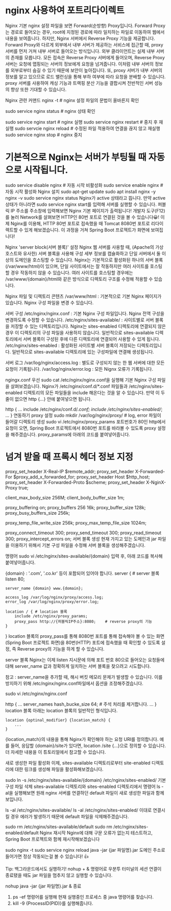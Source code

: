 # nginx 사용하여 포트리다이렉트

Nginx
기본 nginx 설정 파일을 보면 Forward(순방향) Proxy입니다. Forward Proxy는 경로로 들어오는 경우, root에 지정된 경로에 따라 일치하는 파일로 이동하여 웹에서 내용을 보여줍니다.
하지만, Nginx 서버에서 Reverse Proxy 기능을 제공합니다. Forward Proxy와 다르게 외부에서 내부 서버가 제공하는 서비스에 접근할 때, proxy 서버를 먼저 거쳐 내부 서버로 들어오는 방식입니다. 외부 클라이언트는 실제 내부 서버의 존재를 모릅니다.
모든 접속은 Reverse Proxy 서버에게 들어오며, Reverse Proxy 서버는 요청에 맵핑되는 서버의 정보에게 요청을 넘겨줍니다. 이처럼 내부 서버의 정보를 외부로부터 숨길 수 있기 때문에 보안이 높아집니다.
또, proxy 서버가 내부 서버의 정보를 알고 있으므로 로드 밸런싱을 통해 부하 여부에 따라 요청을 분배할 수 있습니다. proxy 서버를 사용하여 캐싱 기능과 트랙핑 분산 기능을 결합시켜 전반적인 서버 성능의 향상 또한 기대할 수 있습니다.

Nginx 관련 커맨드
nginx -t                    # nginx 설정 파일의 문법이 올바른지 확인

sudo service nginx status     # nginx 상태 확인

sudo service nginx start    # nginx 실행
sudo service nginx restart    # 중지 후 재실행
sudo servcie nginx reload    # 수정된 파일 적용하여 연결을 끊지 않고 재실행
sudo service nginx stop        # nginx 중지

# 기본적으로 Nginx는 서버가 부팅될 때 자동으로 시작됩니다.
sudo service disable nginx    # 자동 시작 비활성화
sudo service enable nginx    # 자동 시작 활성화
Nginx 설치
sudo apt-get update
sudo apt install nginx -y
nginx -v
sudo service nginx status
Nginx가 active 상태라고 뜹니다. 만약 active 상태가 아니라면 sudo service nginx start를 입력해 서버를 실행할 수 있습니다.
퍼블릭 IP 주소를 주소창에 입력해보면 Nginx 기본 페이지가 출력됩니다!
개발자 도구(F12)를 눌러 Network를 살펴보면 HTTP인 80번 포트로 연결된 것을 볼 수 있습니다😀! 이제 Nginx를 이용해, HTTP 80번 포트로 접속했을 때 Tomcat 8080번 포트로 리다이렉트할 수 있게 해보겠습니다. 이 과정을 거쳐 Spring Boot 프로젝트가 화면에 보여집니다!

Nginx 'server block(서버 블록)' 설정
Nginx 웹 서버를 사용할 때, (Apache의 가상 호스트와 유사한) 서버 블록을 사용해 구성 세부 정보를 캡슐화하고 단일 서버에서 둘 이상의 도메인을 호스팅할 수 있습니다. Nginx는 기본적으로 활성화된 하나의 서버 블록(/var/www/html)이 있으며, 단일 사이트에서는 잘 작동하지만 여러 사이트를 호스팅할 경우 작동하지 않을 수 있습니다. 여러 사이트를 호스팅할 경우에는 /var/www/{domain}/html와 같은 방식으로 디렉토리 구조를 수정해 적용할 수 있습니다.

Nginx 파일 및 디렉토리
콘텐츠
/var/www/html : 기본적으로 기본 Nginx 페이지가 있습니다. Nginx 구성 파일을 변경 수 있습니다.

서버 구성
/etc/nginx/nginx.conf : 기본 Nginx 구성 파일입니다. Nginx 전역 구성을 변경하도록 수정할 수 있습니다.
/etc/nginx/sites-available/ : 사이트별로 서버 블록을 저장할 수 있는 디렉토리입니다. Nginx는 sites-enabled 디렉토리에 연결되지 않은 경우 이 디렉토리의 구성 파일을 사용하지 않습니다. 일반적으로 sites-available 디렉토리에서 서버 블록이 구성된 후에 다른 디렉토리에 연결되어 사용할 수 있게 됩니다.
/etc/nginx/sites-enabled : 활성화된 사이트별 서버 블록이 저장되는 디렉토리입니다. 일반적으로 sites-available 디렉토리에 있는 구성파일에 연결해 생성됩니다.

서버 로그
/var/log/nginx/access.log : 별도로 구성되지 않는 한 웹 서버에 대한 모든 요청이 기록됩니다.
/var/log/nginx/error.log : 모든 Nignx 오류가 기록됩니다.

ngingx.conf
우선 sudo cat /etc/nginx/nginx.conf을 실행해 기본 Nginx 구성 파일을 살펴보겠습니다.
Nginx가 /etc/nginx/conf.d/*.conf 파일들과 /etc/nginx/sites-enabled 디렉토리의 모든 파일들을 include 해온다는 것을 알 수 있습니다. 만약 이 두 줄이 없으면 http {...} 안에 붙여넣으면 됩니다.

http {
    ...
    include /etc/nginx/conf.d/*.conf;
    include /etc/nginx/sites-enabled/*;
    ...
}
연동하기
proxy 설정
sudo mkdir /var/log/nginx/proxy/    # log, error 파일이 들어갈 디렉토리 생성
sudo vi /etc/nginx/proxy_params
포트번호가 80인 http에서 요청이 오면, Spring Boot 프로젝트에서 8080번 포트를 바라볼 수 있도록 proxy 설정을 해주겠습니다. proxy_params에 아래의 코드를 붙여넣어줍니다.

# 넘겨 받을 때 프록시 헤더 정보 지정
proxy_set_header X-Real-IP $remote_addr;
proxy_set_header X-Forwarded-For $proxy_add_x_forwarded_for;
proxy_set_header Host $http_host;
proxy_set_header X-Forwarded-Proto $scheme;
proxy_set_header X-NginX-Proxy true;

client_max_body_size 256M;
client_body_buffer_size 1m;

proxy_buffering on;
proxy_buffers 256 16k;
proxy_buffer_size 128k;
proxy_busy_buffers_size 256k;

proxy_temp_file_write_size 256k;
proxy_max_temp_file_size 1024m;

proxy_connect_timeout 300;
proxy_send_timeout 300;
proxy_read_timeout 300;
proxy_intercept_errors on;
서버 블록 생성
현재 가지고 있는 도메인과 jar 파일을 이용하기 위해서 기본 구성 파일을 수정해 서버 블록을 생성해주겠습니다.

명령어 sudo vi /etc/nginx/sites-available/{domain} 입력 후, 아래 코드를 복사해 붙여넣어줍니다.

{domain} : '.com', '.co.kr' 등이 포함되어 있어야 합니다.
server { # server 블록
    listen 80;

    server_name {domain} www.{domain};
    
    access_log /var/log/nginx/proxy/access.log;
    error_log /var/log/nginx/proxy/error.log;

    location / { # location 블록
        include /etc/nginx/proxy_params;
        proxy_pass http://{퍼블릭IP주소}:8080;    # reverse proxy의 기능
    }
}
location 블록의 proxy_pass를 통해 8080번 포트를 통해 접속해야 볼 수 있는 화면(Spring Boot 프로젝트 화면)을 80번(HTTP) 포트에 접속했을 때 확인할 수 있도록 설정, 즉 Reverse proxy의 기능을 하게 할 수 있습니다.

server 블록
Nginx는 이제 listen 지시문에 의해 포트 번호 80으로 들어오는 요청들에 대해 server_name 값과 정확하게 일치하는 서버 블록을 찾으려고 시도합니다.

참고 : server_name을 추가할 때, 해시 버킷 메모리 문제가 발생할 수 있습니다. 이를 방지하기 위해 /etc/nginx/nginx.conf파일에서 옵션을 조정해주겠습니다.

sudo vi /etc/nginx/nginx.conf

http { ...
    server_names hash_bucke_size 64;    # 주석 처리를 제거합니다.
    ...
}
location 블록
아래는 location 블록의 일반적인 형식입니다.

    location {optinal_modifier} {location_match} {
        ...
    }
{location_match}의 내용을 통해 Nginx가 확인해야 하는 요청 URI를 정의합니다. 예를 들어, 응답할 {domain}/site가 있다면, location /site {...}으로 정의할 수 있습니다. 더 자세한 내용을 이 튜토리얼에서 참고할 수 있습니다.

새로 생성한 파일 활성화
이제, sites-available 디렉토리로부터 site-enabled 디렉토리에 대한 링크를 생성해 파일을 활성화해보겠습니다.

sudo ln -s /etc/nginx/sites-available/{domain} /etc/nginx/sites-enabled/
기본 구성 파일 삭제
sites-available 디렉토리와 sites-enabled 디렉토리에서 명령어 ls -al을 실행해보면 원래 nginx 서버를 연결하던 default 파일이 새로 생성한 파일과 함께 보입니다.

ls -al /etc/nginx/sites-available/
ls -al /etc/nginx/sites-enabled/
이대로 연결시킬 경우 에러가 발생하기 때문에 default 파일을 삭제해주겠습니다.

sudo rm  /etc/nginx/sites-available/default
sudo rm  /etc/nginx/sites-enabled/default
Nginx 재시작
Nginx에 대해 구문 오류가 없는지 테스트하고, Spring Boot 프로젝트와 함께 재시작해보겠습니다

sudo nginx -t
sudo service nginx reload
java -jar {jar 파일명}.jar
도메인 주소로 들어가면 정상 작동되는걸 볼 수 있습니다! 👍

Tip: 백그라운드에서도 실행하기!
nohup + & 명령어로 우분투 터미널의 세션 연결이 종료됐을 때도 jar 파일을 멈추지 않고 실행할 수 있습니다.

nohup java -jar {jar 파일명}.jar &
종료
1) ps -ef 명령어를 실행해 현재 실행중인 프로세스 중 java 명령어를 찾습니다.
2) kill -9 {ProcessID(PID)}를 실행해줍니다.

